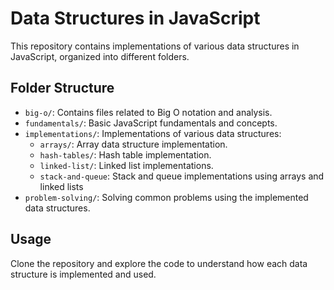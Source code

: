 # Data Structures in JavaScript

This repository contains implementations of various data structures in JavaScript, organized into different folders.

## Folder Structure

- `big-o/`: Contains files related to Big O notation and analysis.
- `fundamentals/`: Basic JavaScript fundamentals and concepts.
- `implementations/`: Implementations of various data structures:
  - `arrays/`: Array data structure implementation.
  - `hash-tables/`: Hash table implementation.
  - `linked-list/`: Linked list implementations.
  - `stack-and-queue`: Stack and queue implementations using arrays and linked lists
- `problem-solving/`: Solving common problems using the implemented data structures.

## Usage

Clone the repository and explore the code to understand how each data structure is implemented and used.
